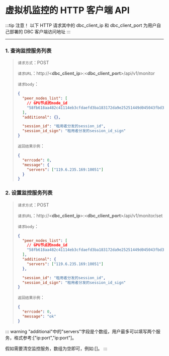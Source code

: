 # 虚拟机监控的 HTTP 客户端 API

:::tip 注意！
以下 HTTP 请求其中的 dbc_client_ip 和 dbc_client_port 为用户自己部署的 DBC 客户端访问地址
:::

---

### 1. 查询监控服务列表

> `请求方式`：POST
>
> `请求URL`：http://<**dbc_client_ip**>:<**dbc_client_port**>/api/v1/monitor
>
> `请求body`：
>
> ```json
> {
>   "peer_nodes_list": [
>     // GPU节点的node_id
>     "58fb618aa482c41114eb3cfdaefd3ba183172da9e25251449d045043fbd37f45"
>   ],
>   "additional": {},
>
>   "session_id": "租用者分发的session_id",
>   "session_id_sign": "租用者分发的session_id_sign"
> }
> ```
>
> `返回结果示例`：
>
> ```json
> {
>   "errcode": 0,
>   "message": {
>     "servers": ["119.6.235.169:10051"]
>   }
> }
> ```

### 2. 设置监控服务列表

> `请求方式`：POST
>
> `请求URL`：http://<**dbc_client_ip**>:<**dbc_client_port**>/api/v1/monitor/set
>
> `请求body`：
>
> ```json
> {
>   "peer_nodes_list": [
>     // GPU节点的node_id
>     "58fb618aa482c41114eb3cfdaefd3ba183172da9e25251449d045043fbd37f45"
>   ],
>   "additional": {
>     "servers": ["119.6.235.169:10051"]
>   },
>
>   "session_id": "租用者分发的session_id",
>   "session_id_sign": "租用者分发的session_id_sign"
> }
> ```
>
> `返回结果示例`：
>
> ```json
> {
>   "errcode": 0,
>   "message": "ok"
> }
> ```

::: warning
"additional"中的"servers"字段是个数组，用户最多可以填写两个服务，格式参考:["ip:port","ip:port"]。

假如需要清空监控服务，数组为空即可，例如:[]。
:::
